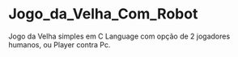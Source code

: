 # Jogo_da_Velha_Com_Robot
Jogo da Velha simples em C Language com opção de 2 jogadores humanos, ou Player contra Pc.
